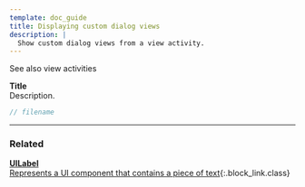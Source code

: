 ```yaml
---
template: doc_guide
title: Displaying custom dialog views
description: |
  Show custom dialog views from a view activity.
---
```


See also view activities

<section>

**Title**<br>
Description.

</section>

```typescript
// filename
```

---

<footer>

### Related

[**UILabel**<br>Represents a UI component that contains a piece of text](/docs/ref/UILabel){:.block_link.class}

</footer>
